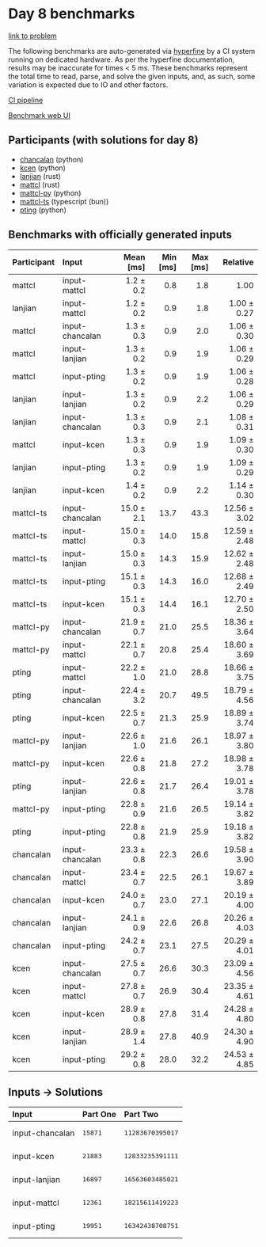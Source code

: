 # Day 8 benchmarks

[link to problem](https://adventofcode.com/2023/day/8)

The following benchmarks are auto-generated via
[hyperfine](https://github.com/sharkdp/hyperfine) by a CI system running on
dedicated hardware. As per the hyperfine documentation, results may be
inaccurate for times < 5 ms. These benchmarks represent the total time to read,
parse, and solve the given inputs, and, as such, some variation is expected due
to IO and other factors.

[CI pipeline](http://ci.papercode.net:8080/teams/main/pipelines/aoc2023)

[Benchmark web UI](https://aoc.ancalagon.black)


## Participants (with solutions for day 8)

- [chancalan](https://github.com/chancalan/aoc2023) (python)
- [kcen](https://github.com/kcen/aoc2023) (python)
- [lanjian](https://github.com/lanjian/aoc-2023) (rust)
- [mattcl](https://github.com/mattcl/aoc2023) (rust)
- [mattcl-py](https://github.com/mattcl/aoc2023-py) (python)
- [mattcl-ts](https://github.com/mattcl/aoc2023-js) (typescript (bun))
- [pting](https://github.com/pting/aoc2023) (python)


## Benchmarks with officially generated inputs

| Participant | Input | Mean [ms] | Min [ms] | Max [ms] | Relative |
|:---|:---|---:|---:|---:|---:|
| mattcl | input-mattcl | 1.2 ± 0.2 | 0.8 | 1.8 | 1.00 |
| lanjian | input-mattcl | 1.2 ± 0.2 | 0.9 | 1.8 | 1.00 ± 0.27 |
| mattcl | input-chancalan | 1.3 ± 0.3 | 0.9 | 2.0 | 1.06 ± 0.30 |
| mattcl | input-lanjian | 1.3 ± 0.2 | 0.9 | 1.9 | 1.06 ± 0.29 |
| mattcl | input-pting | 1.3 ± 0.2 | 0.9 | 1.9 | 1.06 ± 0.28 |
| lanjian | input-lanjian | 1.3 ± 0.2 | 0.9 | 2.2 | 1.06 ± 0.29 |
| lanjian | input-chancalan | 1.3 ± 0.3 | 0.9 | 2.1 | 1.08 ± 0.31 |
| mattcl | input-kcen | 1.3 ± 0.3 | 0.9 | 1.9 | 1.09 ± 0.30 |
| lanjian | input-pting | 1.3 ± 0.2 | 0.9 | 1.9 | 1.09 ± 0.29 |
| lanjian | input-kcen | 1.4 ± 0.2 | 0.9 | 2.2 | 1.14 ± 0.30 |
| mattcl-ts | input-chancalan | 15.0 ± 2.1 | 13.7 | 43.3 | 12.56 ± 3.02 |
| mattcl-ts | input-mattcl | 15.0 ± 0.3 | 14.0 | 15.8 | 12.59 ± 2.48 |
| mattcl-ts | input-lanjian | 15.0 ± 0.3 | 14.3 | 15.9 | 12.62 ± 2.48 |
| mattcl-ts | input-pting | 15.1 ± 0.3 | 14.3 | 16.0 | 12.68 ± 2.49 |
| mattcl-ts | input-kcen | 15.1 ± 0.3 | 14.4 | 16.1 | 12.70 ± 2.50 |
| mattcl-py | input-chancalan | 21.9 ± 0.7 | 21.0 | 25.5 | 18.36 ± 3.64 |
| mattcl-py | input-mattcl | 22.1 ± 0.7 | 20.8 | 25.4 | 18.60 ± 3.69 |
| pting | input-mattcl | 22.2 ± 1.0 | 21.0 | 28.8 | 18.66 ± 3.75 |
| pting | input-chancalan | 22.4 ± 3.2 | 20.7 | 49.5 | 18.79 ± 4.56 |
| pting | input-kcen | 22.5 ± 0.7 | 21.3 | 25.9 | 18.89 ± 3.74 |
| mattcl-py | input-lanjian | 22.6 ± 1.0 | 21.6 | 26.1 | 18.97 ± 3.80 |
| mattcl-py | input-kcen | 22.6 ± 0.8 | 21.8 | 27.2 | 18.98 ± 3.78 |
| pting | input-lanjian | 22.6 ± 0.8 | 21.7 | 26.4 | 19.01 ± 3.78 |
| mattcl-py | input-pting | 22.8 ± 0.9 | 21.6 | 26.5 | 19.14 ± 3.82 |
| pting | input-pting | 22.8 ± 0.8 | 21.9 | 25.9 | 19.18 ± 3.82 |
| chancalan | input-chancalan | 23.3 ± 0.8 | 22.3 | 26.6 | 19.58 ± 3.90 |
| chancalan | input-mattcl | 23.4 ± 0.7 | 22.5 | 26.1 | 19.67 ± 3.89 |
| chancalan | input-kcen | 24.0 ± 0.7 | 23.0 | 27.1 | 20.19 ± 4.00 |
| chancalan | input-lanjian | 24.1 ± 0.9 | 22.6 | 26.8 | 20.26 ± 4.03 |
| chancalan | input-pting | 24.2 ± 0.7 | 23.1 | 27.5 | 20.29 ± 4.01 |
| kcen | input-chancalan | 27.5 ± 0.7 | 26.6 | 30.3 | 23.09 ± 4.56 |
| kcen | input-mattcl | 27.8 ± 0.7 | 26.9 | 30.4 | 23.35 ± 4.61 |
| kcen | input-kcen | 28.9 ± 0.8 | 27.8 | 31.4 | 24.28 ± 4.80 |
| kcen | input-lanjian | 28.9 ± 1.4 | 27.8 | 40.9 | 24.30 ± 4.90 |
| kcen | input-pting | 29.2 ± 0.8 | 28.0 | 32.2 | 24.53 ± 4.85 |


## Inputs -> Solutions

| Input | Part One | Part Two |
|:---|:---|:---|
|input-chancalan|<pre>15871</pre>|<pre>11283670395017</pre>|
|input-kcen|<pre>21883</pre>|<pre>12833235391111</pre>|
|input-lanjian|<pre>16897</pre>|<pre>16563603485021</pre>|
|input-mattcl|<pre>12361</pre>|<pre>18215611419223</pre>|
|input-pting|<pre>19951</pre>|<pre>16342438708751</pre>|